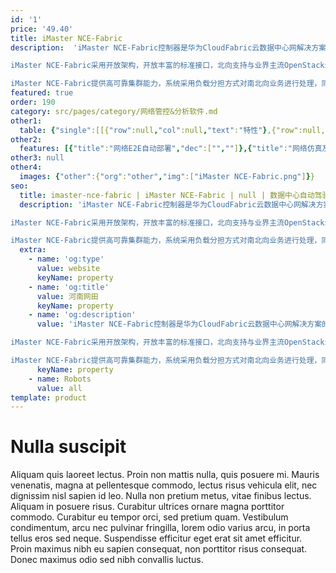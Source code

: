 ```yaml
---
id: '1'
price: '49.40'
title: iMaster NCE-Fabric
description:  'iMaster NCE-Fabric控制器是华为CloudFabric云数据中心网解决方案的核心组件，可实现对网络资源的统一控制和动态调度，快速部署云业务。华为CloudFabric云数据中心网解决方案为客户提供极简网络部署、智能化网络运维、超宽互联和开放生态的下一代数据中心网络，支持企业云业务高速发展。

iMaster NCE-Fabric采用开放架构，开放丰富的标准接口，北向支持与业界主流OpenStack云平台实现L2~L7层对接，南向支持管理物理交换机、虚拟交换机、防火墙等物理和虚拟网络设备。iMaster NCE-Fabric通过北向接口接收以用户为中心的业务诉求，并将其转换为网络配置、批量下发，实现网络自动化。在没有云平台的场景下，iMaster NCE-Fabric提供独立业务发放GUI。

iMaster NCE-Fabric提供高可靠集群能力，系统采用负载分担方式对南北向业务进行处理，同时支持主备集群部署，实现异地容灾，满足数据中心业务的高可靠性要求。'
featured: true
order: 190
category: src/pages/category/网络管控&分析软件.md
other1: 
  table: {"single":[[{"row":null,"col":null,"text":"特性"},{"row":null,"col":null,"text":"描述"}],[{"row":null,"col":null,"text":"Zero Touch Provisioning "},{"row":null,"col":null,"text":"支持iMaster NCE-Fabric自动识别和纳管设备，实现Underlay网络自动化部署\n"}],[{"row":null,"col":null,"text":"网络业务发放"},{"row":null,"col":null,"text":"提供与业界主流OpenStack云平台或第三方APP实现L2~L7层对接，由云平台或第三方APP通过标准接口调用，完成网络业务发放\n提供由iMaster NCE-Fabric独立完成网络业务发放（含与计算平台联动），实现网络的自动化部署"}],[{"row":null,"col":null,"text":"Fabric管理"},{"row":null,"col":null,"text":"支持业界标准的VxLAN协议，通过iMaster NCE-Fabric实现网络的自动化部署，包括VXLAN协议封装，VxLAN二层互通、三层互通、以及VXLAN和传统网络互通\n支持丰富的VxLAN组网场景，具备管控软硬件网络设备的能力\n支持不同场景下物理服务器、虚拟机、裸金属机等多类型终端混合接入"}],[{"row":null,"col":null,"text":"业务链"},{"row":null,"col":null,"text":"支持IETF标准的服务链（SFC）模型，采用标准PBR或NSH技术，根据用户预配置策略自动引导业务流量到不同的服务节点上进行相关增值服务处理，实现拓扑无关的、图形化编排的、动态配置的业务链能力\n支持增值服务包括安全策略、NAT、IPSec VPN等"}],[{"row":null,"col":null,"text":"网络安全"},{"row":null,"col":null,"text":"支持微分段，基于更加精细的分组，如子网、IP、VM名、宿主机名等，实施安全隔离\n支持基于角色的访问控制，实现多租户间的隔离和多用户账户和权限的管理\n支持基于密码的本地认证，及Radius、AD等安全用户认证"}],[{"row":null,"col":null,"text":"运维与故障定位"},{"row":null,"col":null,"text":"支持监控物理资源、逻辑资源、租户资源等\n支持应用/逻辑/物理三层网络拓扑互视：可分别展示应用/逻辑/物理三层网络拓扑，并支持从应用到逻辑、逻辑到物理拓扑的映射关系展示\n支持真实转发路径探测：基于VM和VTEP的转发路径展示，实现逻辑到物理网络精确定位\n支持环路智能检测：对可能的环路进行检测，并提供一键式修复\n支持连通性检测：通过IP Ping和MAC Ping，检测VM之间、VM与外部网络的二三层连通性，协助故障快速定位\n支持流量镜像（将VM/BM的流量通过GRE隧道镜像到远端地址）"}],[{"row":null,"col":null,"text":"可靠性"},{"row":null,"col":null,"text":"iMaster NCE-Fabric采用分布式集群部署，单集群最大可扩展到128成员节点，业务控制节点支持动态扩展，扩展时业务不中断\n\n\n集群成员既支持在同一二层网络内部署，也支持跨三层部署，保证群集成员之前路由可达即可\n集群具备北向负载均衡能力，接受云平台API主动请求或Web访问时，会将请求发送到不同的集群成员节点上\n集群具备南向负载均衡能力，全数据中心网络设备被均匀分配，由不同的集群成员节点负责管理。其中一个成员节点发生故障时，它所管理的网络设备可平滑迁移到其他正常运行成员节点上，保证管理业务不中断\n\niMaster NCE-Fabric支持主、备集群部署，实现高可靠异地容灾"}],[{"row":null,"col":null,"text":"开放性"},{"row":null,"col":null,"text":"iMaster NCE-Fabric基于ONOS、兼容ODL架构设计\n北向支持Restful、RestConf、WebService、Syslog等接口，支持与业界主流OpenStack平台（标准OpenStack、RedHat、Mirantis、UnitedStack等）实现L2~L7层对接\n南向支持SNMP、NetConf、OpenFlow（1.3/1.4）、OVSDB、JSON-RPC、sFlow等协议，与物理和虚拟网络设备对接\n东西向支持与计算资源管理系统如VMWare vCenter、Microsoft System Center对接，实现网络与计算资源协同"}],[{"row":null,"col":null,"text":"管理容量与性能"},{"row":null,"col":null,"text":"典型配置（3节点）\n\n\n管理物理网络设备数量：1,800台\n管理物理服务器数量：9,000台\n管理VM数量：180,000台\nVM上线速率：200个/秒\n\n典型配置（5节点）\n\n\n管理物理网络设备数量：3,000台\n管理物理服务器数量：15,000台\n管理VM数量：300,000台\nVM上线速率：350个/秒"}]]}
other2:
  features: [{"title":"网络E2E自动部署","dec":["",""]},{"title":"网络仿真及校验","dec":["",""]},{"title":"故障1-3-5闭环","dec":["",""]}]
other3: null
other4:
  images: {"other":{"org":"other","img":["iMaster NCE-Fabric.png"]}}
seo:
  title: imaster-nce-fabric | iMaster NCE-Fabric | null | 数据中心自动驾驶网络管理控制系统 | 网络管控&分析软件 | 企业网络
  description: 'iMaster NCE-Fabric控制器是华为CloudFabric云数据中心网解决方案的核心组件，可实现对网络资源的统一控制和动态调度，快速部署云业务。华为CloudFabric云数据中心网解决方案为客户提供极简网络部署、智能化网络运维、超宽互联和开放生态的下一代数据中心网络，支持企业云业务高速发展。

iMaster NCE-Fabric采用开放架构，开放丰富的标准接口，北向支持与业界主流OpenStack云平台实现L2~L7层对接，南向支持管理物理交换机、虚拟交换机、防火墙等物理和虚拟网络设备。iMaster NCE-Fabric通过北向接口接收以用户为中心的业务诉求，并将其转换为网络配置、批量下发，实现网络自动化。在没有云平台的场景下，iMaster NCE-Fabric提供独立业务发放GUI。

iMaster NCE-Fabric提供高可靠集群能力，系统采用负载分担方式对南北向业务进行处理，同时支持主备集群部署，实现异地容灾，满足数据中心业务的高可靠性要求。'
  extra:
    - name: 'og:type'
      value: website
      keyName: property
    - name: 'og:title'
      value: 河南网田
      keyName: property
    - name: 'og:description'
      value: 'iMaster NCE-Fabric控制器是华为CloudFabric云数据中心网解决方案的核心组件，可实现对网络资源的统一控制和动态调度，快速部署云业务。华为CloudFabric云数据中心网解决方案为客户提供极简网络部署、智能化网络运维、超宽互联和开放生态的下一代数据中心网络，支持企业云业务高速发展。

iMaster NCE-Fabric采用开放架构，开放丰富的标准接口，北向支持与业界主流OpenStack云平台实现L2~L7层对接，南向支持管理物理交换机、虚拟交换机、防火墙等物理和虚拟网络设备。iMaster NCE-Fabric通过北向接口接收以用户为中心的业务诉求，并将其转换为网络配置、批量下发，实现网络自动化。在没有云平台的场景下，iMaster NCE-Fabric提供独立业务发放GUI。

iMaster NCE-Fabric提供高可靠集群能力，系统采用负载分担方式对南北向业务进行处理，同时支持主备集群部署，实现异地容灾，满足数据中心业务的高可靠性要求。'
      keyName: property
    - name: Robots
      value: all
template: product
---
```


# Nulla suscipit

Aliquam quis laoreet lectus. Proin non mattis nulla, quis posuere mi. Mauris venenatis, magna at pellentesque commodo, lectus risus vehicula elit, nec dignissim nisl sapien id leo. Nulla non pretium metus, vitae finibus lectus. Aliquam in posuere risus. Curabitur ultrices ornare magna porttitor commodo. Curabitur eu tempor orci, sed pretium quam. Vestibulum condimentum, arcu nec pulvinar fringilla, lorem odio varius arcu, in porta tellus eros sed neque. Suspendisse efficitur eget erat sit amet efficitur. Proin maximus nibh eu sapien consequat, non porttitor risus consequat. Donec maximus odio sed nibh convallis luctus.